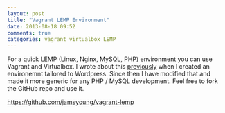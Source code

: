 ```yaml
---
layout: post
title: "Vagrant LEMP Environment"
date: 2013-08-18 09:52
comments: true
categories: vagrant virtualbox LEMP
---
```


For a quick LEMP (Linux, Nginx, MySQL, PHP) environment you can use Vagrant and
Virtualbox.  I wrote about this [previously][0] when I created an environemnt
tailored to Wordpress.  Since then I have modified that and made it more generic
for any PHP / MySQL development.  Feel free to fork the GitHub repo and use it.

<https://github.com/jamsyoung/vagrant-lemp>




[0]: http://jamsyoung.com/blog/2013/08/05/need-a-wordpress-environment/
